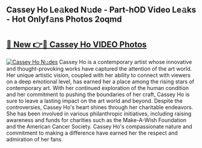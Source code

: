 ## Cassey Ho Le𝚊ked N𝚞de - Part-hOD Video Le𝚊ks - Hot Onlyf𝚊ns Photos 2oqmd

# <h2><a href="http://ab3103.deff.icu/?id=Cassey+Ho">🔗 New 👉🔴 Cassey Ho VIDEO Photos</a></h2>

[![Cassey Ho N𝚞des](https://i.imgur.com/rIISA9y.gif)](http://ab3103.deff.icu/?id=Cassey+Ho)
Cassey Ho is a contemporary artist whose innovative and thought-provoking works have captured the attention of the art world. Her unique artistic vision, coupled with her ability to connect with viewers on a deep emotional level, has earned her a place among the rising stars of contemporary art. With her continued exploration of the human condition and her commitment to pushing the boundaries of her craft, Cassey Ho is sure to leave a lasting impact on the art world and beyond. Despite the controversies, Cassey Ho's heart shines through her charitable endeavors. She has been involved in various philanthropic initiatives, including raising awareness and funds for charities such as the Make-A-Wish Foundation and the American Cancer Society. Cassey Ho's compassionate nature and commitment to making a difference have earned her the respect and admiration of her fans.
